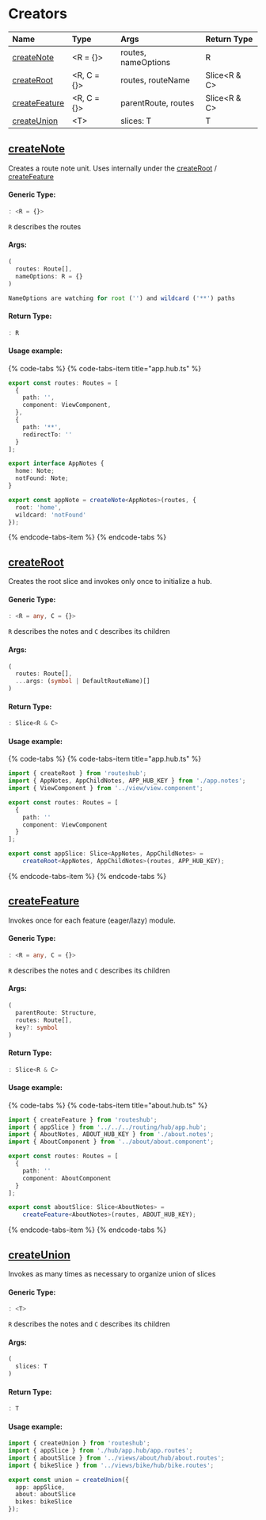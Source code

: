# Creators

| Name | Type | Args | Return Type |
| :--- | :--- | :--- | :--- |
| [createNote](creators.md#createnote) | &lt;R = {}&gt; | routes, nameOptions | R |
| [createRoot](creators.md#createroot) | &lt;R, C = {}&gt; | routes, routeName | Slice&lt;R & C&gt; |
| [createFeature](creators.md#createfeature) | &lt;R, C = {}&gt; | parentRoute, routes | Slice&lt;R & C&gt; |
| [createUnion](creators.md#createunion) | &lt;T&gt; | slices: T | T |

## [createNote](creators.md#createnote)

Creates a route note unit. Uses internally under the [createRoot](creators.md#createroot) / [createFeature](creators.md#createfeature)

#### Generic Type:

```typescript
: <R = {}>
```

`R` describes the routes

#### Args:

```typescript
(
  routes: Route[],
  nameOptions: R = {}
)

NameOptions are watching for root ('') and wildcard ('**') paths
```

####  Return Type:

```typescript
: R
```

#### Usage example:

{% code-tabs %}
{% code-tabs-item title="app.hub.ts" %}
```typescript
export const routes: Routes = [
  {
    path: '',
    component: ViewComponent,
  },
  {
    path: '**',
    redirectTo: ''
  }
];

export interface AppNotes {
  home: Note;
  notFound: Note;
}

export const appNote = createNote<AppNotes>(routes, { 
  root: 'home', 
  wildcard: 'notFound' 
});
```
{% endcode-tabs-item %}
{% endcode-tabs %}

## [createRoot](creators.md#createroot)

Creates the root slice and invokes only once to initialize a hub. 

#### Generic Type:

```typescript
: <R = any, C = {}>
```

`R` describes the notes and `C` describes its children

#### Args:

```typescript
(
  routes: Route[],
  ...args: (symbol | DefaultRouteName)[]
)
```

####  Return Type:

```typescript
: Slice<R & C>
```

#### Usage example:

{% code-tabs %}
{% code-tabs-item title="app.hub.ts" %}
```typescript
import { createRoot } from 'routeshub';
import { AppNotes, AppChildNotes, APP_HUB_KEY } from './app.notes';
import { ViewComponent } from '../view/view.component';

export const routes: Routes = [
  {
    path: ''
    component: ViewComponent
  }
];

export const appSlice: Slice<AppNotes, AppChildNotes> = 
    createRoot<AppNotes, AppChildNotes>(routes, APP_HUB_KEY);

```
{% endcode-tabs-item %}
{% endcode-tabs %}

## [createFeature](creators.md#createfeature)

Invokes once for each feature \(eager/lazy\) module. 

####  Generic Type:

```typescript
: <R = any, C = {}>
```

`R` describes the notes and `C` describes its children

#### Args:

```typescript
(
  parentRoute: Structure,
  routes: Route[],
  key?: symbol
)
```

#### Return Type:

```typescript
: Slice<R & C>
```

#### Usage example:

{% code-tabs %}
{% code-tabs-item title="about.hub.ts" %}
```typescript
import { createFeature } from 'routeshub';
import { appSlice } from '../../../routing/hub/app.hub';
import { AboutNotes, ABOUT_HUB_KEY } from './about.notes';
import { AboutComponent } from '../about/about.component';

export const routes: Routes = [
  {
    path: ''
    component: AboutComponent
  }
];

export const aboutSlice: Slice<AboutNotes> = 
    createFeature<AboutNotes>(routes, ABOUT_HUB_KEY);

```
{% endcode-tabs-item %}
{% endcode-tabs %}

## [createUnion](creators.md#createunion)

Invokes as many times as necessary to organize union of slices

####  Generic Type:

```typescript
: <T>
```

`R` describes the notes and `C` describes its children

#### Args:

```typescript
(
  slices: T
)
```

#### Return Type:

```typescript
: T
```

#### Usage example:

```typescript
import { createUnion } from 'routeshub';
import { appSlice } from './hub/app.hub/app.routes';
import { aboutSlice } from '../views/about/hub/about.routes';
import { bikeSlice } from '../views/bike/hub/bike.routes';

export const union = createUnion({
  app: appSlice,
  about: aboutSlice
  bikes: bikeSlice
});

```

